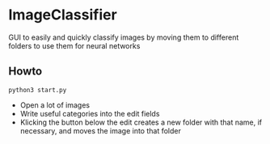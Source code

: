 # ImageClassifier
GUI to easily and quickly classify images by moving them to different folders to use them for neural networks

## Howto
`python3 start.py`
- Open a lot of images
- Write useful categories into the edit fields
- Klicking the button below the edit creates a new folder with that name, if necessary, and moves the image into that folder
